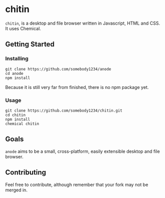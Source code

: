 # chitin

`chitin`, is a desktop and file browser written in Javascript, HTML and CSS.
It uses Chemical.

## Getting Started

### Installing

    git clone https://github.com/somebody1234/anode
    cd anode
    npm install

Because it is still very far from finished, there is no npm package yet.

### Usage

    git clone https://github.com/somebody1234/chitin.git
    cd chitin
    npm install
    chemical chitin

## Goals

`anode` aims to be a small, cross-platform, easily extensible desktop and file browser.

## Contributing

Feel free to contribute, although remember that your fork may not be merged in.
